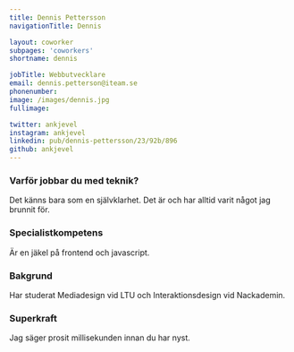 ```yaml
---
title: Dennis Pettersson
navigationTitle: Dennis

layout: coworker
subpages: 'coworkers'
shortname: dennis

jobTitle: Webbutvecklare
email: dennis.petterson@iteam.se
phonenumber:
image: /images/dennis.jpg
fullimage:

twitter: ankjevel
instagram: ankjevel
linkedin: pub/dennis-pettersson/23/92b/896
github: ankjevel
---
```


### Varför jobbar du med teknik?
Det känns bara som en självklarhet. Det är och har alltid varit något jag brunnit för.

### Specialistkompetens
Är en jäkel på frontend och javascript.

### Bakgrund
Har studerat Mediadesign vid LTU och Interaktionsdesign vid Nackademin.

### Superkraft
Jag säger prosit millisekunden innan du har nyst.